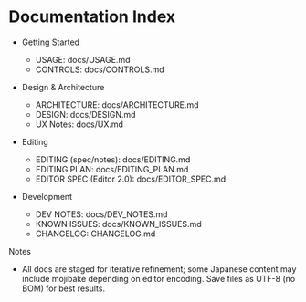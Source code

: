 # Documentation Index

- Getting Started
  - USAGE: docs/USAGE.md
  - CONTROLS: docs/CONTROLS.md

- Design & Architecture
  - ARCHITECTURE: docs/ARCHITECTURE.md
  - DESIGN: docs/DESIGN.md
  - UX Notes: docs/UX.md

- Editing
  - EDITING (spec/notes): docs/EDITING.md
  - EDITING PLAN: docs/EDITING_PLAN.md
  - EDITOR SPEC (Editor 2.0): docs/EDITOR_SPEC.md

- Development
  - DEV NOTES: docs/DEV_NOTES.md
  - KNOWN ISSUES: docs/KNOWN_ISSUES.md
  - CHANGELOG: CHANGELOG.md

Notes
- All docs are staged for iterative refinement; some Japanese content may include mojibake depending on editor encoding. Save files as UTF-8 (no BOM) for best results.
